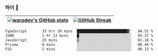 
### 하이 👋
[![warpdev's GitHub stats](https://github-readme-stats.vercel.app/api?username=warpdev&show_icons=true&theme=vue-dark)](#) |[![GitHub Streak](https://github-readme-streak-stats.herokuapp.com/?user=warpdev&theme=dark)](#)
--- | --- |
<!--START_SECTION:waka-->

```txt
TypeScript       33 hrs 39 mins  ███████████████████████▓░   94.51 %
JSON             1 hr 12 mins    █░░░░░░░░░░░░░░░░░░░░░░░░   03.37 %
JavaScript       25 mins         ▒░░░░░░░░░░░░░░░░░░░░░░░░   01.18 %
Prisma           9 mins          ░░░░░░░░░░░░░░░░░░░░░░░░░   00.44 %
CSS              2 mins          ░░░░░░░░░░░░░░░░░░░░░░░░░   00.13 %
```

<!--END_SECTION:waka-->

<!--
**warpdev/warpdev** is a ✨ _special_ ✨ repository because its `README.md` (this file) appears on your GitHub profile.

Here are some ideas to get you started:

- 🔭 I’m currently working on ...
- 🌱 I’m currently learning ...
- 👯 I’m looking to collaborate on ...
- 🤔 I’m looking for help with ...
- 💬 Ask me about ...
- 📫 How to reach me: ...
- 😄 Pronouns: ...
- ⚡ Fun fact: ...
-->
